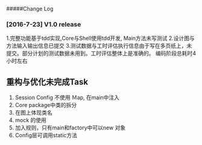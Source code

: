 #####Change Log

### [2016-7-23] V1.0 release
1.完整功能基于tdd实现,Core与Shell使用tdd开发, Main方法未写测试
2.设计图与方法输入输出信息已提交
3.测试数据与工时评估执行信息由于写在多页纸上，未提交。部分计划的测试数据未用到。工时评估整体上是准确的。
  编码阶段总耗时4小时左右
## 重构与优化未完成Task
1. Session Config 不使用 Ｍap, 在main中注入
2. Core package中类的拆分
3. 在图上体现类名
4. mock 的使用
5. 加入规则，只有main和factory中可以new 对象
6. Config层可调用static方法